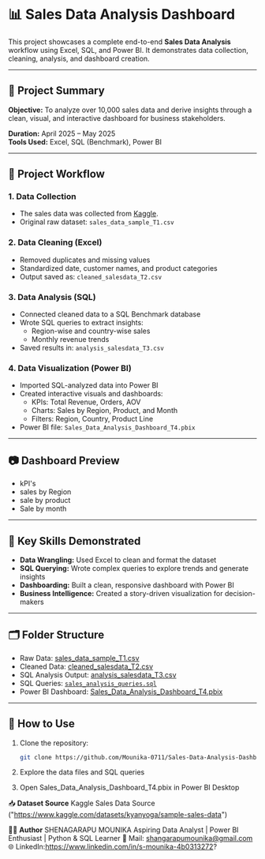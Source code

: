 # 📊 Sales Data Analysis Dashboard

This project showcases a complete end-to-end **Sales Data Analysis** workflow using Excel, SQL, and Power BI. It demonstrates data collection, cleaning, analysis, and dashboard creation.

---

## 🚀 Project Summary

**Objective:** To analyze over 10,000 sales data and derive insights through a clean, visual, and interactive dashboard for business stakeholders.

**Duration:** April 2025 – May 2025  
**Tools Used:** Excel, SQL (Benchmark), Power BI

---

## 📁 Project Workflow

### 1. Data Collection
- The sales data was collected from [Kaggle]("https://www.kaggle.com/datasets/kyanyoga/sample-sales-data").
- Original raw dataset: `sales_data_sample_T1.csv`

### 2. Data Cleaning (Excel)
- Removed duplicates and missing values
- Standardized date, customer names, and product categories
- Output saved as: `cleaned_salesdata_T2.csv`

### 3. Data Analysis (SQL)
- Connected cleaned data to a SQL Benchmark database
- Wrote SQL queries to extract insights:
  - Region-wise and country-wise sales
  - Monthly revenue trends  
- Saved results in: `analysis_salesdata_T3.csv`

### 4. Data Visualization (Power BI)
- Imported SQL-analyzed data into Power BI
- Created interactive visuals and dashboards:
  - KPIs: Total Revenue, Orders, AOV
  - Charts: Sales by Region, Product, and Month
  - Filters: Region, Country, Product Line
- Power BI file: `Sales_Data_Analysis_Dashboard_T4.pbix`

---

## 📷 Dashboard Preview

- kPI's
- sales by Region
- sale by product
- Sale by month
---

## 📌 Key Skills Demonstrated

- **Data Wrangling:** Used Excel to clean and format the dataset
- **SQL Querying:** Wrote complex queries to explore trends and generate insights
- **Dashboarding:** Built a clean, responsive dashboard with Power BI
- **Business Intelligence:** Created a story-driven visualization for decision-makers

---

## 🗂️ Folder Structure

- Raw Data: [sales_data_sample_T1.csv](data/sales_data_sample_T1.csv)
- Cleaned Data: [cleaned_salesdata_T2.csv](data/cleaned_salesdata_T2.csv)
- SQL Analysis Output: [analysis_salesdata_T3.csv](data/analysis_salesdata_T3.csv)
- SQL Queries: [`sales_analysis_queries.sql`](sql_queries/sales_analysis_queries.sql) 
- Power BI Dashboard: [Sales_Data_Analysis_Dashboard_T4.pbix](dashboard/Sales_Data_Analysis_Dashboard_T4.pbix)
  

---

## 🔗 How to Use

1. Clone the repository:
   ```bash
   git clone https://github.com/Mounika-0711/Sales-Data-Analysis-Dashboard.git
2. Explore the data files and SQL queries

3. Open Sales_Data_Analysis_Dashboard_T4.pbix in Power BI Desktop

📥 **Dataset Source**
Kaggle Sales Data Source ("https://www.kaggle.com/datasets/kyanyoga/sample-sales-data")

🧑‍💻 **Author**
SHENAGARAPU MOUNIKA
Aspiring Data Analyst | Power BI Enthusiast | Python & SQL Learner
📧 Mail: shangarapumounika@gmail.com
🌐 LinkedIn:https://www.linkedin.com/in/s-mounika-4b0313272?



